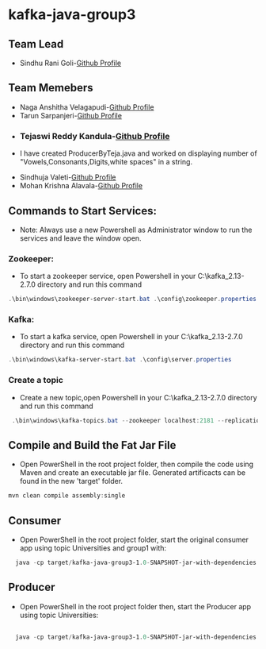 # kafka-java-group3


## Team Lead
- Sindhu Rani Goli-[Github Profile](https://github.com/sindhurani29)

## Team Memebers
* Naga Anshitha Velagapudi-[Github Profile](https://github.com/anshithavelagapudi)
* Tarun Sarpanjeri-[Github Profile](https://github.com/dexterstr)
* ### Tejaswi Reddy Kandula-[Github Profile](https://github.com/Teju2404) 
- I have created ProducerByTeja.java and worked on displaying number of "Vowels,Consonants,Digits,white spaces" in a string.
* Sindhuja Valeti-[Github Profile](https://github.com/Sindhujav18)
* Mohan Krishna Alavala-[Github Profile](https://github.com/Mohanalavala)

## Commands to Start Services:

- Note: Always use a new Powershell as Administrator window  to run the services and leave the window open.

### Zookeeper:
- To start a zookeeper service, open Powershell in your C:\kafka_2.13-2.7.0 directory and run this command

```Powershell
.\bin\windows\zookeeper-server-start.bat .\config\zookeeper.properties
```
### Kafka:
- To start a kafka service, open Powershell in your C:\kafka_2.13-2.7.0 directory and run this command

```Powershell
.\bin\windows\kafka-server-start.bat .\config\server.properties
```
### Create a topic
- Create a new topic,open Powershell in your C:\kafka_2.13-2.7.0 directory and run this command

```PowerShell
 .\bin\windows\kafka-topics.bat --zookeeper localhost:2181 --replication-factor 1 --partitions 1 --create --topic Universities
```
## Compile and Build the Fat Jar File

- Open PowerShell in the root project folder, then compile the code using Maven and create an executable jar file. Generated artificacts can be found in the new 'target' folder.

```PowerShell
mvn clean compile assembly:single
```
## Consumer

- Open PowerShell in the root project folder, start the original consumer app using topic Universities and group1 with:

```PowerShell
  java -cp target/kafka-java-group3-1.0-SNAPSHOT-jar-with-dependencies.jar edu.nwmissouri.bigdata.sindhurani.Consumer Universities group1
```
## Producer

- Open PowerShell in the root project folder then, start the Producer app using topic Universities:

```PowerShell
 
  java -cp target/kafka-java-group3-1.0-SNAPSHOT-jar-with-dependencies.jar edu.nwmissouri.bigdata.sindhurani.ProducerByTeja Univiersities
```
